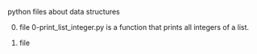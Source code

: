 python files about data structures

0. file 0-print_list_integer.py is a function that prints all integers of a list.

1. file
